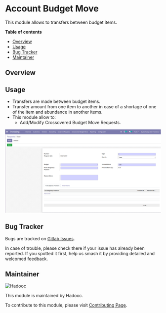 # Account Budget Move

This module allows to transfers between budget items.

**Table of contents**

- [Overview](#overview)
- [Usage](#usage)
- [Bug Tracker](#bug-tracker)
- [Maintainer](#maintainer)

## Overview

## Usage

- Transfers are made between budget items.
- Transfer amount from one item to another in case of a shortage of one of the item and abundance in another items.
- This module allow to:
  - Add/Modify Crossovered Budget Move Requests.

![Crossovered Budget Move](static/description/crossovered_budget_move.png)

## Bug Tracker

Bugs are tracked on [Gitlab Issues](https://gitlab.com/hadooc/odoo-sa/account/-/issues).

In case of trouble, please check there if your issue has already been reported. If you spotted it first, help us smash
it by providing detailed and welcomed feedback.

## Maintainer

![Hadooc](https://hadooc.com/logo)

This module is maintained by Hadooc.

To contribute to this module, please visit [Contributing Page](https://gitlab.com/hadooc/extra/wikis/Contributing).
